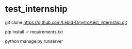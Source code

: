 # test_internship

git clone https://github.com/Lebid-Dmytro/test_internship.git

pip install -r requirements.txt

python manage.py runserver
